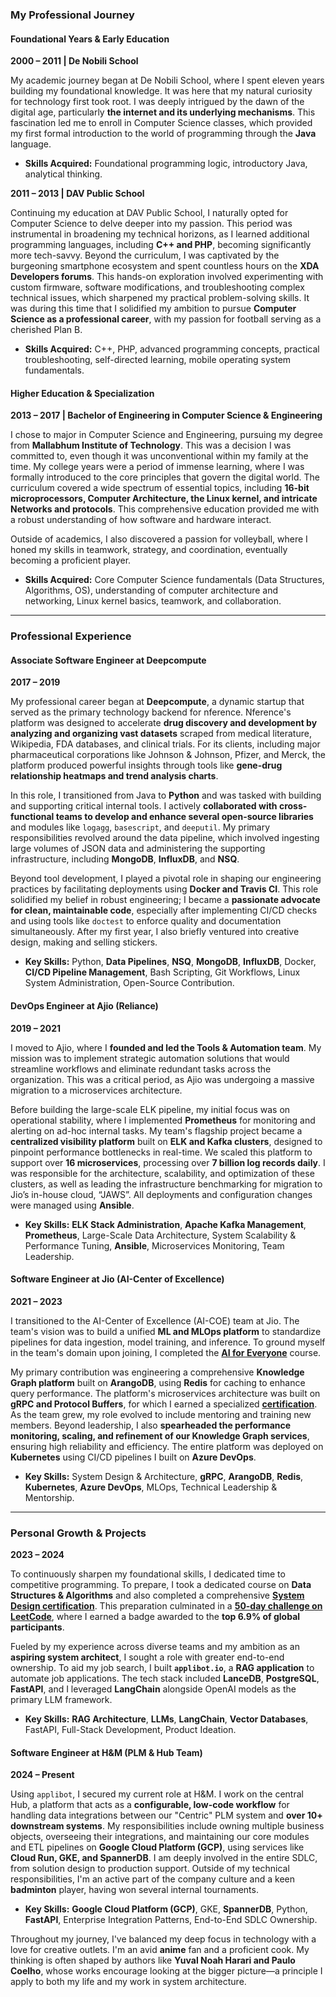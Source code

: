 ### My Professional Journey

#### **Foundational Years & Early Education**

**2000 – 2011 | De Nobili School**

My academic journey began at De Nobili School, where I spent eleven years building my foundational knowledge. It was here that my natural curiosity for technology first took root. I was deeply intrigued by the dawn of the digital age, particularly **the internet and its underlying mechanisms**. This fascination led me to enroll in Computer Science classes, which provided my first formal introduction to the world of programming through the **Java** language.

* **Skills Acquired:** Foundational programming logic, introductory Java, analytical thinking.

**2011 – 2013 | DAV Public School**

Continuing my education at DAV Public School, I naturally opted for Computer Science to delve deeper into my passion. This period was instrumental in broadening my technical horizons, as I learned additional programming languages, including **C++ and PHP**, becoming significantly more tech-savvy. Beyond the curriculum, I was captivated by the burgeoning smartphone ecosystem and spent countless hours on the **XDA Developers forums**. This hands-on exploration involved experimenting with custom firmware, software modifications, and troubleshooting complex technical issues, which sharpened my practical problem-solving skills. It was during this time that I solidified my ambition to pursue **Computer Science as a professional career**, with my passion for football serving as a cherished Plan B.

* **Skills Acquired:** C++, PHP, advanced programming concepts, practical troubleshooting, self-directed learning, mobile operating system fundamentals.

#### **Higher Education & Specialization**

**2013 – 2017 | Bachelor of Engineering in Computer Science & Engineering**

I chose to major in Computer Science and Engineering, pursuing my degree from **Mallabhum Institute of Technology**. This was a decision I was committed to, even though it was unconventional within my family at the time. My college years were a period of immense learning, where I was formally introduced to the core principles that govern the digital world. The curriculum covered a wide spectrum of essential topics, including **16-bit microprocessors, Computer Architecture, the Linux kernel, and intricate Networks and protocols**. This comprehensive education provided me with a robust understanding of how software and hardware interact.

Outside of academics, I also discovered a passion for volleyball, where I honed my skills in teamwork, strategy, and coordination, eventually becoming a proficient player.

* **Skills Acquired:** Core Computer Science fundamentals (Data Structures, Algorithms, OS), understanding of computer architecture and networking, Linux kernel basics, teamwork, and collaboration.

---

### **Professional Experience**

#### **Associate Software Engineer at Deepcompute**

**2017 – 2019**

My professional career began at **Deepcompute**, a dynamic startup that served as the primary technology backend for nference. Nference's platform was designed to accelerate **drug discovery and development by analyzing and organizing vast datasets** scraped from medical literature, Wikipedia, FDA databases, and clinical trials. For its clients, including major pharmaceutical corporations like Johnson & Johnson, Pfizer, and Merck, the platform produced powerful insights through tools like **gene-drug relationship heatmaps and trend analysis charts**.

In this role, I transitioned from Java to **Python** and was tasked with building and supporting critical internal tools. I actively **collaborated with cross-functional teams to develop and enhance several open-source libraries** and modules like `logagg`, `basescript`, and `deeputil`. My primary responsibilities revolved around the data pipeline, which involved ingesting large volumes of JSON data and administering the supporting infrastructure, including **MongoDB**, **InfluxDB**, and **NSQ**.

Beyond tool development, I played a pivotal role in shaping our engineering practices by facilitating deployments using **Docker and Travis CI**. This role solidified my belief in robust engineering; I became a **passionate advocate for clean, maintainable code**, especially after implementing CI/CD checks and using tools like `doctest` to enforce quality and documentation simultaneously. After my first year, I also briefly ventured into creative design, making and selling stickers.

* **Key Skills:** Python, **Data Pipelines**, **NSQ**, **MongoDB**, **InfluxDB**, Docker, **CI/CD Pipeline Management**, Bash Scripting, Git Workflows, Linux System Administration, Open-Source Contribution.

#### **DevOps Engineer at Ajio (Reliance)**

**2019 – 2021**

I moved to Ajio, where I **founded and led the Tools & Automation team**. My mission was to implement strategic automation solutions that would streamline workflows and eliminate redundant tasks across the organization. This was a critical period, as Ajio was undergoing a massive migration to a microservices architecture.

Before building the large-scale ELK pipeline, my initial focus was on operational stability, where I implemented **Prometheus** for monitoring and alerting on ad-hoc internal tasks. My team's flagship project became a **centralized visibility platform** built on **ELK and Kafka clusters**, designed to pinpoint performance bottlenecks in real-time. We scaled this platform to support over **16 microservices**, processing over **7 billion log records daily**. I was responsible for the architecture, scalability, and optimization of these clusters, as well as leading the infrastructure benchmarking for migration to Jio’s in-house cloud, “JAWS”. All deployments and configuration changes were managed using **Ansible**.

* **Key Skills:** **ELK Stack Administration**, **Apache Kafka Management**, **Prometheus**, Large-Scale Data Architecture, System Scalability & Performance Tuning, **Ansible**, Microservices Monitoring, Team Leadership.

#### **Software Engineer at Jio (AI-Center of Excellence)**

**2021 – 2023**

I transitioned to the AI-Center of Excellence (AI-COE) team at Jio. The team's vision was to build a unified **ML and MLOps platform** to standardize pipelines for data ingestion, model training, and inference. To ground myself in the team's domain upon joining, I completed the **[AI for Everyone](https://www.coursera.org/account/accomplishments/certificate/JMQWSQBKDSZC)** course.

My primary contribution was engineering a comprehensive **Knowledge Graph platform** built on **ArangoDB**, using **Redis** for caching to enhance query performance. The platform's microservices architecture was built on **gRPC and Protocol Buffers**, for which I earned a specialized **[certification](https://www.udemy.com/certificate/UC-1dd3f3c2-d8ad-46b5-9a09-801f26cf0df6/)**. As the team grew, my role evolved to include mentoring and training new members. Beyond leadership, I also **spearheaded the performance monitoring, scaling, and refinement of our Knowledge Graph services**, ensuring high reliability and efficiency. The entire platform was deployed on **Kubernetes** using CI/CD pipelines I built on **Azure DevOps**.

* **Key Skills:** System Design & Architecture, **gRPC**, **ArangoDB**, **Redis**, **Kubernetes**, **Azure DevOps**, MLOps, Technical Leadership & Mentorship.

---

### **Personal Growth & Projects**

**2023 – 2024**

To continuously sharpen my foundational skills, I dedicated time to competitive programming. To prepare, I took a dedicated course on **Data Structures & Algorithms** and also completed a comprehensive **[System Design certification](https://www.udemy.com/certificate/UC-a6688b24-e5c2-48e2-9c10-231f972eae68/)**. This preparation culminated in a **[50-day challenge on LeetCode](https://drive.google.com/file/d/1zZOSrQ-3x5oreK_nLA0wplgx-I7muvmc/view?usp=sharing)**, where I earned a badge awarded to the **top 6.9% of global participants**.

Fueled by my experience across diverse teams and my ambition as an **aspiring system architect**, I sought a role with greater end-to-end ownership. To aid my job search, I built **`applibot.io`**, a **RAG application** to automate job applications. The tech stack included **LanceDB**, **PostgreSQL**, **FastAPI**, and I leveraged **LangChain** alongside OpenAI models as the primary LLM framework.

* **Key Skills:** **RAG Architecture**, **LLMs**, **LangChain**, **Vector Databases**, FastAPI, Full-Stack Development, Product Ideation.

#### **Software Engineer at H&M (PLM & Hub Team)**

**2024 – Present**

Using `applibot`, I secured my current role at H&M. I work on the central Hub, a platform that acts as a **configurable, low-code workflow** for handling data integrations between our "Centric" PLM system and **over 10+ downstream systems**. My responsibilities include owning multiple business objects, overseeing their integrations, and maintaining our core modules and ETL pipelines on **Google Cloud Platform (GCP)**, using services like **Cloud Run, GKE, and SpannerDB**. I am deeply involved in the entire SDLC, from solution design to production support. Outside of my technical responsibilities, I'm an active part of the company culture and a keen **badminton** player, having won several internal tournaments.

* **Key Skills:** **Google Cloud Platform (GCP)**, GKE, **SpannerDB**, Python, **FastAPI**, Enterprise Integration Patterns, End-to-End SDLC Ownership.

Throughout my journey, I've balanced my deep focus in technology with a love for creative outlets. I'm an avid **anime** fan and a proficient cook. My thinking is often shaped by authors like **Yuval Noah Harari and Paulo Coelho**, whose works encourage looking at the bigger picture—a principle I apply to both my life and my work in system architecture.